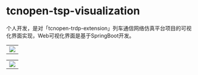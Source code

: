 # tcnopen-tsp-visualization
个人开发，是对「tcnopen-trdp-extension」列车通信网络仿真平台项目的可视化界面实现，Web可视化界面是基于SpringBoot开发。

<table>
    <tr>
        <td ><center><img src="https://github.com/wanghaoyang949/notebook-cs/blob/master/images/4.%E8%BD%A6%E8%BD%BD%E7%BD%91%E7%AE%A1%E4%BA%A4%E6%8D%A2%E6%9C%BA/%E5%88%97%E8%BD%A6%E9%80%9A%E4%BF%A1%E7%BD%91%E7%BB%9C%E4%BB%BF%E7%9C%9F%E5%B9%B3%E5%8F%B0-%E8%BF%90%E8%A1%8C%E7%8A%B6%E6%80%81.png"></center></td>
    </tr>
</table>
<table>
    <tr>
        <td ><center><img src="https://github.com/wanghaoyang949/notebook-cs/blob/master/images/4.%E8%BD%A6%E8%BD%BD%E7%BD%91%E7%AE%A1%E4%BA%A4%E6%8D%A2%E6%9C%BA/%E5%88%97%E8%BD%A6%E9%80%9A%E4%BF%A1%E7%BD%91%E7%BB%9C%E4%BB%BF%E7%9C%9F%E5%B9%B3%E5%8F%B0-%E8%AE%BE%E5%A4%87%E6%8E%A7%E5%88%B6.png"></center></td>
    </tr>
</table>
